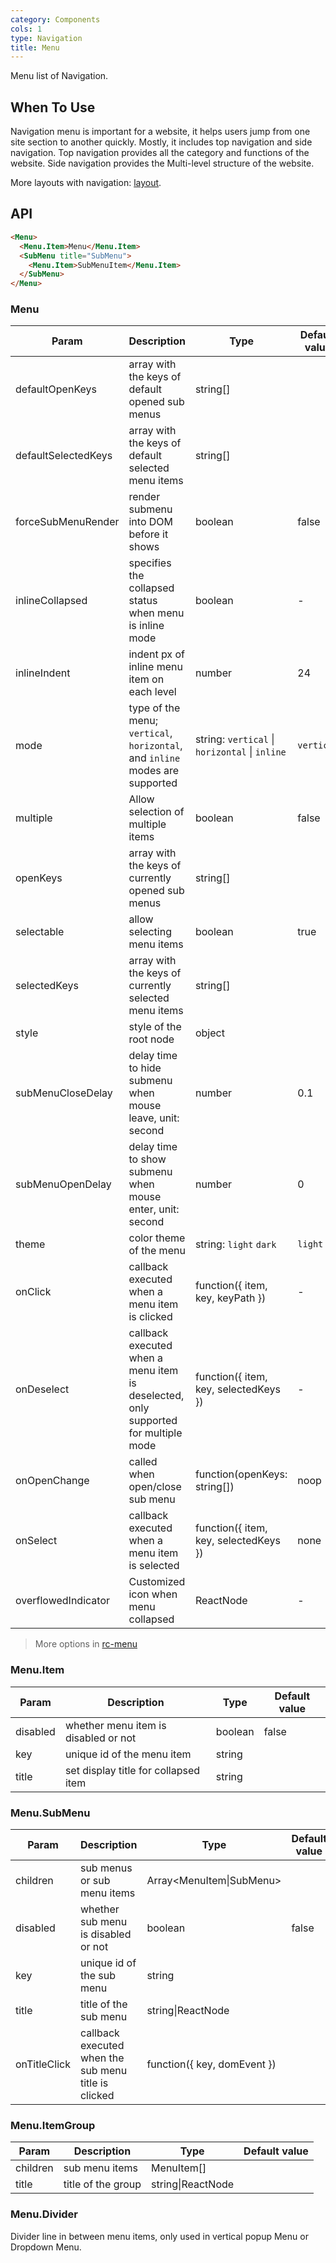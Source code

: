 ```yaml
---
category: Components
cols: 1
type: Navigation
title: Menu
---
```


Menu list of Navigation.

## When To Use

Navigation menu is important for a website, it helps users jump from one site section to another quickly. Mostly, it includes top navigation and side navigation. Top navigation provides all the category and functions of the website. Side navigation provides the Multi-level structure of the website.

More layouts with navigation: [layout](/components/layout).

## API

```html
<Menu>
  <Menu.Item>Menu</Menu.Item>
  <SubMenu title="SubMenu">
    <Menu.Item>SubMenuItem</Menu.Item>
  </SubMenu>
</Menu>
```

### Menu

| Param | Description | Type | Default value |
| ----- | ----------- | ---- | ------------- |
| defaultOpenKeys | array with the keys of default opened sub menus | string\[] |  |
| defaultSelectedKeys | array with the keys of default selected menu items | string\[] |  |
| forceSubMenuRender | render submenu into DOM before it shows | boolean | false |
| inlineCollapsed | specifies the collapsed status when menu is inline mode | boolean | - |
| inlineIndent | indent px of inline menu item on each level | number | 24 |
| mode | type of the menu; `vertical`, `horizontal`, and `inline` modes are supported | string: `vertical` \| `horizontal` \| `inline` | `vertical` |
| multiple | Allow selection of multiple items | boolean | false |
| openKeys | array with the keys of currently opened sub menus | string\[] |  |
| selectable | allow selecting menu items | boolean | true |
| selectedKeys | array with the keys of currently selected menu items | string\[] |  |
| style | style of the root node | object |  |
| subMenuCloseDelay | delay time to hide submenu when mouse leave, unit: second | number | 0.1 |
| subMenuOpenDelay | delay time to show submenu when mouse enter, unit: second | number | 0 |
| theme | color theme of the menu | string: `light` `dark` | `light` |
| onClick | callback executed when a menu item is clicked | function({ item, key, keyPath }) | - |
| onDeselect | callback executed when a menu item is deselected, only supported for multiple mode | function({ item, key, selectedKeys }) | - |
| onOpenChange | called when open/close sub menu | function(openKeys: string\[]) | noop |
| onSelect | callback executed when a menu item is selected | function({ item, key, selectedKeys }) | none |
| overflowedIndicator | Customized icon when menu collapsed | ReactNode | - |

> More options in [rc-menu](https://github.com/react-component/menu#api)

### Menu.Item

| Param | Description | Type | Default value |
| ----- | ----------- | ---- | ------------- |
| disabled | whether menu item is disabled or not | boolean | false |
| key | unique id of the menu item | string |  |
| title | set display title for collapsed item | string |  |

### Menu.SubMenu

| Param | Description | Type | Default value |
| ----- | ----------- | ---- | ------------- |
| children | sub menus or sub menu items | Array&lt;MenuItem\|SubMenu> |  |
| disabled | whether sub menu is disabled or not | boolean | false |
| key | unique id of the sub menu | string |  |
| title | title of the sub menu | string\|ReactNode |  |
| onTitleClick | callback executed when the sub menu title is clicked | function({ key, domEvent }) |  |

### Menu.ItemGroup

| Param | Description | Type | Default value |
| ----- | ----------- | ---- | ------------- |
| children | sub menu items | MenuItem\[] |  |
| title | title of the group | string\|ReactNode |  |

### Menu.Divider

Divider line in between menu items, only used in vertical popup Menu or Dropdown Menu.

